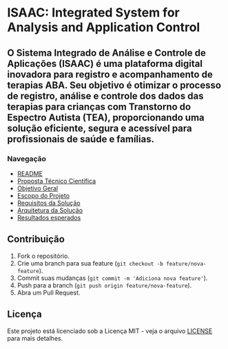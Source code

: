 # ISAAC: Integrated System for Analysis and Application Control

## O Sistema Integrado de Análise e Controle de Aplicações (ISAAC) é uma plataforma digital inovadora para registro e acompanhamento de terapias ABA. Seu objetivo é otimizar o processo de registro, análise e controle dos dados das terapias para crianças com Transtorno do Espectro Autista (TEA), proporcionando uma solução eficiente, segura e acessível para profissionais de saúde e famílias.

### Navegação

- [README](README.md)
- [Proposta Técnico Científica](proposal.md)
- [Objetivo Geral](objective.md)
- [Escopo do Projeto](scope.md)
- [Requisitos da Solução](requirements.md)
- [Arquitetura da Solução](architecture.md)
- [Resultados esperados](results.md)

## Contribuição
1. Fork o repositório.
2. Crie uma branch para sua feature (`git checkout -b feature/nova-feature`).
3. Commit suas mudanças (`git commit -m 'Adiciona nova feature'`).
4. Push para a branch (`git push origin feature/nova-feature`).
5. Abra um Pull Request.

## Licença
Este projeto está licenciado sob a Licença MIT - veja o arquivo [LICENSE](LICENSE) para mais detalhes.